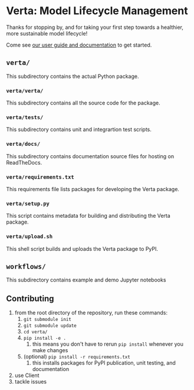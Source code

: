 # Verta: Model Lifecycle Management

Thanks for stopping by, and for taking your first step towards a healthier, more sustainable model lifecycle!

Come see [our user guide and documentation](https://verta.readthedocs.io/en/master/index.html) to get started.

## `verta/`
This subdirectory contains the actual Python package.

### `verta/verta/`
This subdirectory contains all the source code for the package.

### `verta/tests/`
This subdirectory contains unit and integrartion test scripts.

### `verta/docs/`
This subdirectory contains documentation source files for hosting on ReadTheDocs.

### `verta/requirements.txt`
This requirements file lists packages for developing the Verta package.

### `verta/setup.py`
This script contains metadata for building and distributing the Verta package.

### `verta/upload.sh`
This shell script builds and uploads the Verta package to PyPI.

## `workflows/`
This subdirectory contains example and demo Jupyter notebooks

## Contributing
1. from the root directory of the repository, run these commands:
    1. `git submodule init`
    1. `git submodule update`
    1. `cd verta/`
    1. `pip install -e .`
        1. this means you don't have to rerun `pip install` whenever you make changes
    1. (optional) `pip install -r requirements.txt`
        1. this installs packages for PyPI publication, unit testing, and documentation
1. use Client
1. tackle issues
